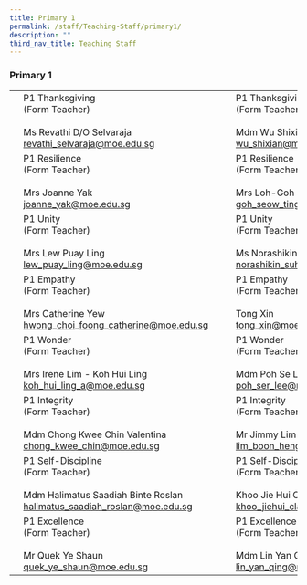```yaml
---
title: Primary 1
permalink: /staff/Teaching-Staff/primary1/
description: ""
third_nav_title: Teaching Staff
---
```

### Primary 1

|  	|  	|  	|  	|  	|
|---	|---	|---	|---	|---	|
|  	| P1 Thanksgiving<br>(Form Teacher)<br><br>Ms Revathi D/O Selvaraja<br>revathi_selvaraja@moe.edu.sg 	|   	|| P1 Thanksgiving<br>(Form Teacher)<br><br>Mdm Wu Shixian<br>wu_shixian@moe.edu.sg	|
| 	| P1 Resilience<br>(Form Teacher)<br><br>Mrs Joanne Yak<br>joanne_yak@moe.edu.sg 	|   	| 	| P1 Resilience<br>(Form Teacher)<br><br>Mrs Loh-Goh Seow Ting<br>goh_seow_ting@moe.edu.sg 	|
| 	| P1 Unity <br>(Form Teacher)<br><br>Mrs Lew Puay Ling<br>lew_puay_ling@moe.edu.sg 	|   	|	| P1 Unity <br>(Form Teacher)<br><br>Ms Norashikin Binte Suhadi<br>norashikin_suhadi@moe.edu.sg  	|
| 	| P1 Empathy<br>(Form Teacher)<br><br>Mrs Catherine Yew<br>hwong_choi_foong_catherine@moe.edu.sg<br> 	|   	|| P1 Empathy<br>(Form Teacher)<br><br>Tong Xin<br>tong_xin@moe.edu.sg 	|
| 	| P1 Wonder<br>(Form Teacher)<br><br>Mrs Irene Lim - Koh Hui Ling<br>koh_hui_ling_a@moe.edu.sg 	|   	| | P1 Wonder<br>(Form Teacher)<br><br>Mdm Poh Se Lee<br>poh_ser_lee@moe.edu.sg 	|
| 	| P1 Integrity<br>(Form Teacher)<br><br>Mdm Chong Kwee Chin Valentina<br>chong_kwee_chin@moe.edu.sg	|   	|	| P1 Integrity<br>(Form Teacher)<br><br>Mr Jimmy Lim<br>lim_boon_heng_jimmy@moe.edu.sg	|
|	| P1 Self-Discipline<br>(Form Teacher)<br><br>Mdm Halimatus Saadiah Binte Roslan<br>halimatus_saadiah_roslan@moe.edu.sg 	|    	| 	| P1 Self-Discipline<br>(Form Teacher)<br><br>Khoo Jie Hui Clara<br>khoo_jiehui_clara@moe.edu.sg 	 	|
| | P1 Excellence<br>(Form Teacher)<br><br>Mr Quek Ye Shaun<br>quek_ye_shaun@moe.edu.sg 	|   	| 	| P1 Excellence <br>(Form Teacher)<br><br>Mdm Lin Yan Qing<br>lin_yan_qing@moe.edu.sg 	|